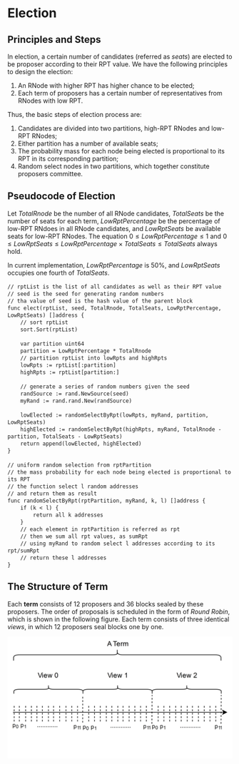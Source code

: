 # Election

## Principles and Steps

In election, a certain number of candidates (referred as *seats*) are
elected to be proposer according to their RPT value. We have the
following principles to design the election:

1.  An RNode with higher RPT has higher chance to be elected;
2.  Each term of proposers has a certain number of representatives from
    RNodes with low RPT.

Thus, the basic steps of election process are:

1.  Candidates are divided into two partitions, high-RPT RNodes and
    low-RPT RNodes;
2.  Either partition has a number of available seats;
3.  The probability mass for each node being elected is proportional to
    its RPT in its corresponding partition;
4.  Random select nodes in two partitions, which together constitute
    proposers committee.

## Pseudocode of Election

Let $TotalRnode$ be the number of all RNode candidates, $TotalSeats$ be
the number of seats for each term, $LowRptPercentage$ be the percentage
of low-RPT RNdoes in all RNode candidates, and $LowRptSeats$ be
available seats for low-RPT RNodes. The equation
$0\leq LowRptPercentage\leq 1$ and
$0\leq LowRptSeats\leq LowRptPercentage \times TotalSeats \leq TotalSeats$
always hold.

In current implementation, $LowRptPercentage$ is $50\%$, and
$LowRptSeats$ occupies one fourth of $TotalSeats$.

``` {.go}
// rptList is the list of all candidates as well as their RPT value
// seed is the seed for generating random numbers
// tha value of seed is the hash value of the parent block
func elect(rptList, seed, TotalRnode, TotalSeats, LowRptPercentage, LowRptSeats) []address {
    // sort rptList
    sort.Sort(rptList)

    var partition uint64
    partition = LowRptPercentage * TotalRnode
    // partition rptList into lowRpts and highRpts
    lowRpts := rptList[:partition]
    highRpts := rptList[partition:]

    // generate a series of random numbers given the seed
    randSource := rand.NewSource(seed)
    myRand := rand.rand.New(randSource)

    lowElected := randomSelectByRpt(lowRpts, myRand, partition, LowRptSeats)
    highElected := randomSelectByRpt(highRpts, myRand, TotalRnode - partition, TotalSeats - LowRptSeats)
    return append(lowElected, highElected)
}

// uniform random selection from rptPartition
// the mass probability for each node being elected is proportional to its RPT
// the function select l random addresses
// and return them as result
func randomSelectByRpt(rptPartition, myRand, k, l) []address {
    if (k < l) {
        return all k addresses
    }
    // each element in rptPartition is referred as rpt
    // then we sum all rpt values, as sumRpt
    // using myRand to random select l addresses according to its rpt/sumRpt
    // return these l addresses
}
```

## The Structure of Term

Each **term** consists of 12 proposers and 36 blocks sealed by these
proposers. The order of proposals is scheduled in the form of *Round
Robin*, which is shown in the following figure. Each term consists of
three identical *views*, in which 12 proposers seal blocks one by one.

![image](./term_structure.png)
